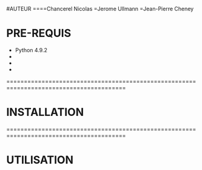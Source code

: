 
#AUTEUR
====Chancerel Nicolas
=Jerome Ullmann
=Jean-Pierre Cheney 
# PRE-REQUIS
  
  - Python 4.9.2
  -
  -
  -


========================================================================================
# INSTALLATION


========================================================================================
# UTILISATION

